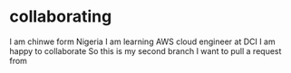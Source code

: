 # collaborating
I am chinwe form Nigeria
I am learning AWS cloud engineer at DCI
I am happy to collaborate
So this is my second branch 
I want to pull a request from
